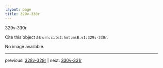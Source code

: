 ```yaml
---
layout: page
title: 329v-330r
---
```


329v-330r

Cite this object as `urn:cite2:hmt:msB.v1:329v-330r`.

No image available. 



---

previous: [328v-329r](../328v-329r/) | next: [330v-331r](../330v-331r/)